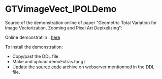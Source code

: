# GTVimageVect_IPOLDemo


Source of the demonstration online of paper  "Geometric Total Variation for Image Vectorization, Zooming and Pixel Art Depixelizing":

Online demonstratiin : [here](https://ipolcore.ipol.im/demo/clientApp/demo.html?id=77777000076)


To install the demonstration:
  - Copy/past the DDL file.
  - Make and upload demoExtras.tar.gz
  - Update the [source code](https://github.com/kerautret/GTVimageVect)  archive on webserver mentionned in the DDL file. 